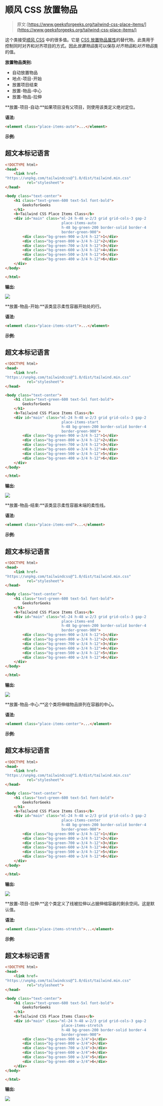 # 顺风 CSS 放置物品

> 原文:[https://www.geeksforgeeks.org/tailwind-css-place-items/](https://www.geeksforgeeks.org/tailwind-css-place-items/)

这个类接受[顺风 CSS](https://www.geeksforgeeks.org/css-tailwind-introduction/) 中的很多值。它是 [CSS 放置物品属性](https://www.geeksforgeeks.org/css-place-items-property/)的替代物。此类用于控制同时对齐和对齐项目的方式。因此*放置物品*类可以保存*对齐物品*和*对齐物品*类的值。

**放置物品类别:**

*   自动放置物品
*   地点-项目-开始
*   放置项目结束
*   放置-物品-中心
*   放置-物品-拉伸

**放置-项目-自动:**如果项目没有父项目，则使用该类定义绝对定位。

**语法:**

```html
<element class="place-items-auto">...</element>
```

**示例:**

## 超文本标记语言

```html
<!DOCTYPE html> 
<head> 
    <link href=
"https://unpkg.com/tailwindcss@^1.0/dist/tailwind.min.css" 
          rel="stylesheet"> 
</head> 

<body class="text-center"> 
    <h1 class="text-green-600 text-5xl font-bold">
        GeeksforGeeks
    </h1> 
    <b>Tailwind CSS Place Items Class</b> 
    <div id="main" class="ml-24 h-48 w-2/3 grid grid-cols-3 gap-2 
                          place-items-auto 
                          h-48 bg-green-200 border-solid border-4 
                          border-green-900"> 
        <div class="bg-green-900 w-3/4 h-12">1</div>
        <div class="bg-green-800 w-3/4 h-12">2</div>
        <div class="bg-green-700 w-3/4 h-12">3</div>
        <div class="bg-green-600 w-3/4 h-12">4</div>
        <div class="bg-green-500 w-3/4 h-12">5</div>
        <div class="bg-green-400 w-3/4 h-12">6</div>
    </div> 
</body> 

</html>
```

**输出:**

![](img/989f4de5ffef329a3c105f359a62cb80.png)

**放置-物品-开始:**该类显示柔性容器开始处的行。

**语法:**

```html
<element class="place-items-start">...</element>
```

**示例:**

## 超文本标记语言

```html
<!DOCTYPE html> 
<head> 
    <link href=
"https://unpkg.com/tailwindcss@^1.0/dist/tailwind.min.css" 
          rel="stylesheet"> 
</head> 

<body class="text-center"> 
    <h1 class="text-green-600 text-5xl font-bold">
        GeeksforGeeks
    </h1> 
    <b>Tailwind CSS Place Items Class</b> 
    <div id="main" class="ml-24 h-48 w-2/3 grid grid-cols-3 gap-2 
                          place-items-start 
                          h-48 bg-green-200 border-solid border-4 
                          border-green-900"> 
        <div class="bg-green-900 w-3/4 h-12">1</div>
        <div class="bg-green-800 w-3/4 h-12">2</div>
        <div class="bg-green-700 w-3/4 h-12">3</div>
        <div class="bg-green-600 w-3/4 h-12">4</div>
        <div class="bg-green-500 w-3/4 h-12">5</div>
        <div class="bg-green-400 w-3/4 h-12">6</div>
    </div> 
</body> 

</html>
```

**输出:**

![](img/989f4de5ffef329a3c105f359a62cb80.png)

**放置-物品-结束:**该类显示柔性容器末端的柔性线。

**语法:**

```html
<element class="place-items-end">...</element>
```

**示例:**

## 超文本标记语言

```html
<!DOCTYPE html> 
<head> 
    <link href=
"https://unpkg.com/tailwindcss@^1.0/dist/tailwind.min.css" 
          rel="stylesheet"> 
</head> 

<body class="text-center"> 
    <h1 class="text-green-600 text-5xl font-bold">
        GeeksforGeeks
    </h1> 
    <b>Tailwind CSS Place Items Class</b> 
    <div id="main" class="ml-24 h-48 w-2/3 grid grid-cols-3 gap-2 
                          place-items-end 
                          h-48 bg-green-200 border-solid border-4 
                          border-green-900"> 
        <div class="bg-green-900 w-3/4 h-12">1</div>
        <div class="bg-green-800 w-3/4 h-12">2</div>
        <div class="bg-green-700 w-3/4 h-12">3</div>
        <div class="bg-green-600 w-3/4 h-12">4</div>
        <div class="bg-green-500 w-3/4 h-12">5</div>
        <div class="bg-green-400 w-3/4 h-12">6</div>
    </div> 
</body> 

</html>
```

**输出:**

![](img/8dc7983ca8729f98aab805d7f8ca610a.png)

**放置-物品-中心:**这个类将伸缩物品排列在容器的中心。

**语法:**

```html
<element class="place-items-center">...</element>
```

**示例:**

## 超文本标记语言

```html
<!DOCTYPE html> 
<head> 
    <link href=
"https://unpkg.com/tailwindcss@^1.0/dist/tailwind.min.css" 
          rel="stylesheet"> 
</head> 

<body class="text-center"> 
    <h1 class="text-green-600 text-5xl font-bold">
        GeeksforGeeks
    </h1> 
    <b>Tailwind CSS Place Items Class</b> 
    <div id="main" class="ml-24 h-48 w-2/3 grid grid-cols-3 gap-2 
                          place-items-center 
                          h-48 bg-green-200 border-solid border-4 
                          border-green-900"> 
        <div class="bg-green-900 w-3/4 h-12">1</div>
        <div class="bg-green-800 w-3/4 h-12">2</div>
        <div class="bg-green-700 w-3/4 h-12">3</div>
        <div class="bg-green-600 w-3/4 h-12">4</div>
        <div class="bg-green-500 w-3/4 h-12">5</div>
        <div class="bg-green-400 w-3/4 h-12">6</div>
    </div> 
</body> 

</html>
```

**输出:**

![](img/5f65c1a539b43f29455d68020b88db22.png)

**放置-项目-拉伸:**这个类定义了线被拉伸以占据伸缩容器的剩余空间。这是默认值。

**语法:**

```html
<element class="place-items-stretch">...</element>
```

**示例:**

## 超文本标记语言

```html
<!DOCTYPE html> 
<head> 
    <link href=
"https://unpkg.com/tailwindcss@^1.0/dist/tailwind.min.css" 
          rel="stylesheet"> 
</head> 

<body class="text-center"> 
    <h1 class="text-green-600 text-5xl font-bold">
        GeeksforGeeks
    </h1> 
    <b>Tailwind CSS Place Items Class</b> 
    <div id="main" class="ml-24 h-48 w-2/3 grid grid-cols-3 gap-2 
                          place-items-stretch 
                          h-48 bg-green-200 border-solid border-4 
                          border-green-900"> 
        <div class="bg-green-900 w-3/4">1</div>
        <div class="bg-green-800 w-3/4">2</div>
        <div class="bg-green-700 w-3/4">3</div>
        <div class="bg-green-600 w-3/4">4</div>
        <div class="bg-green-500 w-3/4">5</div>
        <div class="bg-green-400 w-3/4">6</div>
    </div> 
</body> 

</html>
```

**输出:**

![](img/3c9bff104658152924170077ee636dbc.png)